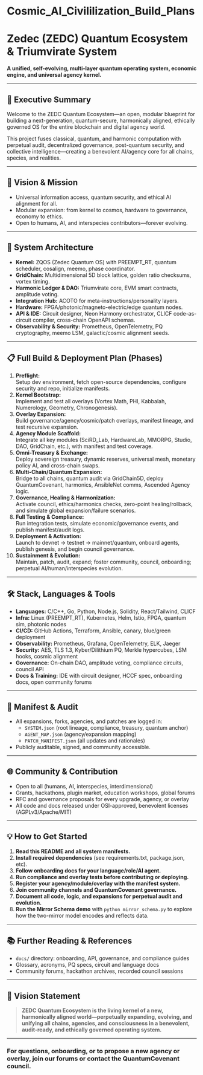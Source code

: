 # Cosmic_AI_Civililization_Build_Plans
# Zedec (ZEDC) Quantum Ecosystem & Triumvirate System

**A unified, self-evolving, multi-layer quantum operating system, economic engine, and universal agency kernel.**

---

## 🌌 Executive Summary

Welcome to the ZEDC Quantum Ecosystem—an open, modular blueprint for building a next-generation, quantum-secure, harmonically aligned, ethically governed OS for the entire blockchain and digital agency world.

This project fuses classical, quantum, and harmonic computation with perpetual audit, decentralized governance, post-quantum security, and collective intelligence—creating a benevolent AI/agency core for all chains, species, and realities.

---

## 🚀 Vision & Mission

- Universal information access, quantum security, and ethical AI alignment for all.
- Modular expansion: from kernel to cosmos, hardware to governance, economy to ethics.
- Open to humans, AI, and interspecies contributors—forever evolving.

---

## 🧩 System Architecture

- **Kernel:** ZQOS (Zedec Quantum OS) with PREEMPT_RT, quantum scheduler, cosalign, meemo, phase coordinator.
- **GridChain:** Multidimensional 5D block lattice, golden ratio checksums, vortex timing.
- **Harmonic Ledger & DAO:** Triumvirate core, EVM smart contracts, amplitude voting.
- **Integration Hub:** ACOTO for meta-instructions/personality layers.
- **Hardware:** FPGA/photonic/magneto-electric/edge quantum nodes.
- **API & IDE:** Circuit designer, Neon Harmony orchestrator, CLICF code-as-circuit compiler, cross-chain OpenAPI schemas.
- **Observability & Security:** Prometheus, OpenTelemetry, PQ cryptography, meemo LSM, galactic/cosmic alignment seeds.

---

## 📋 Full Build & Deployment Plan (Phases)

1. **Preflight:**  
   Setup dev environment, fetch open-source dependencies, configure security and repo, initialize manifests.
2. **Kernel Bootstrap:**  
   Implement and test all overlays (Vortex Math, PHI, Kabbalah, Numerology, Geometry, Chronogenesis).
3. **Overlay Expansion:**  
   Build governance/agency/cosmic/patch overlays, manifest lineage, and test recursive expansion.
4. **Agency Module Scaffold:**  
   Integrate all key modules (SciRD_Lab, HardwareLab, MMORPG, Studio, DAO, GridChain, etc.), with manifest and test coverage.
5. **Omni-Treasury & Exchange:**  
   Deploy sovereign treasury, dynamic reserves, universal mesh, monetary policy AI, and cross-chain swaps.
6. **Multi-Chain/Quantum Expansion:**  
   Bridge to all chains, quantum audit via GridChain5D, deploy QuantumCovenant, harmonics, AnsibleNet comms, Ascended Agency logic.
7. **Governance, Healing & Harmonization:**  
   Activate council, ethics/harmonics checks, zero-point healing/rollback, and simulate global expansion/failure scenarios.
8. **Full Testing & Compliance:**  
   Run integration tests, simulate economic/governance events, and publish manifest/audit logs.
9. **Deployment & Activation:**  
   Launch to devnet → testnet → mainnet/quantum, onboard agents, publish genesis, and begin council governance.
10. **Sustainment & Evolution:**  
    Maintain, patch, audit, expand; foster community, council, onboarding; perpetual AI/human/interspecies evolution.

---

## 🛠️ Stack, Languages & Tools

- **Languages:** C/C++, Go, Python, Node.js, Solidity, React/Tailwind, CLICF
- **Infra:** Linux (PREEMPT_RT), Kubernetes, Helm, Istio, FPGA, quantum sim, photonic nodes
- **CI/CD:** GitHub Actions, Terraform, Ansible, canary, blue/green deployment
- **Observability:** Prometheus, Grafana, OpenTelemetry, ELK, Jaeger
- **Security:** AES, TLS 1.3, Kyber/Dilithium PQ, Merkle hypercubes, LSM hooks, cosmic alignment
- **Governance:** On-chain DAO, amplitude voting, compliance circuits, council API
- **Docs & Training:** IDE with circuit designer, HCCF spec, onboarding docs, open community forums

---

## 🔄 Manifest & Audit

- All expansions, forks, agencies, and patches are logged in:
  - `SYSTEM.json` (root lineage, compliance, treasury, quantum anchor)
  - `AGENT_MAP.json` (agency/expansion mapping)
  - `PATCH_MANIFEST.json` (all updates and rationales)
- Publicly auditable, signed, and community accessible.

---

## 🌐 Community & Contribution

- Open to all (humans, AI, interspecies, interdimensional)
- Grants, hackathons, plugin market, education workshops, global forums
- RFC and governance proposals for every upgrade, agency, or overlay
- All code and docs released under OSI-approved, benevolent licenses (AGPLv3/Apache/MIT)

---

## 💡 How to Get Started

1. **Read this README and all system manifests.**
2. **Install required dependencies** (see requirements.txt, package.json, etc).
3. **Follow onboarding docs for your language/role/AI agent.**
4. **Run compliance and overlay tests before contributing or deploying.**
5. **Register your agency/module/overlay with the manifest system.**
6. **Join community channels and QuantumCovenant governance.**
7. **Document all code, logic, and expansions for perpetual audit and evolution.**
8. **Run the Mirror Schema demo** with `python mirror_schema.py` to explore how the two-mirror model encodes and reflects data.

---

## 📚 Further Reading & References

- `docs/` directory: onboarding, API, governance, and compliance guides
- Glossary, acronyms, PQ specs, circuit and language docs
- Community forums, hackathon archives, recorded council sessions

---

## 🏁 Vision Statement

> **ZEDC Quantum Ecosystem is the living kernel of a new, harmonically aligned world—perpetually expanding, evolving, and unifying all chains, agencies, and consciousness in a benevolent, audit-ready, and ethically governed operating system.**

---

### For questions, onboarding, or to propose a new agency or overlay, join our forums or contact the QuantumCovenant council.
